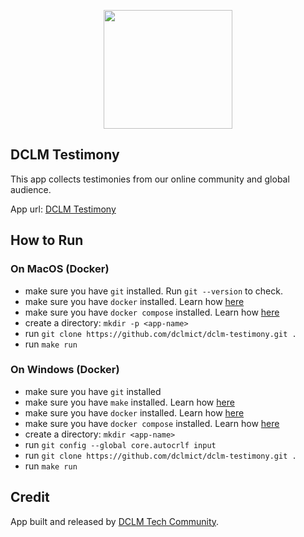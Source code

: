 <p align="center"><a href="https://dclm.org" target="_blank"><img src="https://dclmcloud.s3.amazonaws.com/img/logo.png" width="206.5" height="190"></a></p>

## DCLM Testimony
This app collects testimonies from our online community and global audience.

App url: [DCLM Testimony](https://testimony.dclm.org)

## How to Run
<a id="mac-setup"></a>
### On MacOS (Docker)
- make sure you have `git` installed. Run `git --version` to check.
- make sure you have `docker` installed. Learn how [here](https://docs.docker.com/desktop/install/mac-install/)
- make sure you have `docker compose` installed. Learn how [here](https://docs.docker.com/compose/install/)
- create a directory: `mkdir -p <app-name>`
- run `git clone https://github.com/dclmict/dclm-testimony.git .`
- run `make run`

<a id="windows-setup"></a>
### On Windows (Docker)
- make sure you have `git` installed
- make sure you have `make` installed. Learn how [here](docs/make.md)
- make sure you have `docker` installed. Learn how [here](https://docs.docker.com/desktop/install/windows-install/)
- make sure you have `docker compose` installed. Learn how [here](https://docs.docker.com/compose/install/)
- create a directory: `mkdir <app-name>`
- run `git config --global core.autocrlf input`
- run `git clone https://github.com/dclmict/dclm-testimony.git .`
- run `make run`

## Credit
App built and released by [DCLM Tech Community](https://tech.dclm.org).
